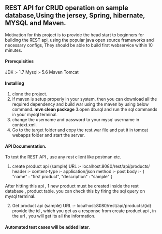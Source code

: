## REST API for CRUD operation on sample database,Using the jersey, Spring, hibernate, MYSQL and Maven.

Motivation for this project is to provide the head start to beginners for building the REST api, using the popular java open source frameworks and necessary configs,
They should be able to build first webservice within 10 minutes.


#### Prerequisities
JDK :- 1.7
Mysql:- 5.6
Maven
Tomcat

#### Installing
1. clone the project.
2. If maven is setup properly in your system. then you can download all the required dependency and build war using the maven by using below command.
**mvn clean package**
3.open db.sql and run the sql commands in your mysql terminal.
4. change the username and password to your mysql username in context.xml.
5. Go to the target folder and copy the rest.war file and put it in tomcat webapps folder and start the server.

#### API Documentation.
To test the REST API , use any rest client like postman etc.
1. create product api (sample)
URL :- localhost:8080/rest/api/products/
header :- content-type :- application/json
method :- post 
body :- {
    "name" : "first product",
    "description" : "sample"
}

After hitting this api , 1 new product must be created inside the rest database , product table. 
you can check this by firing the sql query on mysql terminal.

2. Get product api (sample)
URL :- localhost:8080/rest/api/products/{id}
provide the id , which you get as a response from create product api , in the url , you will get its all the information.

#### Automated test cases will be added later.
